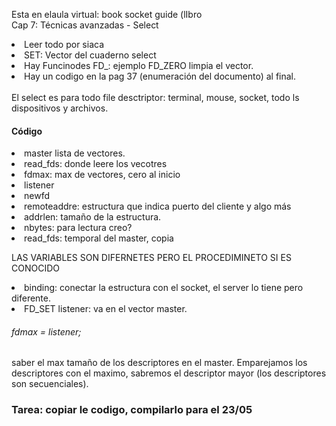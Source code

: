 Esta en elaula virtual: book socket guide (lIbro <br>
Cap 7: Técnicas avanzadas - Select<br>

<li>Leer todo por siaca</li>
<li>SET: Vector del cuaderno select</li>
<li>Hay Funcinodes FD_: ejemplo FD_ZERO limpia el vector. </li>
 <li> Hay un codigo en la pag 37 (enumeración del documento) al final.</li>
 
 <br>
 El select es para todo file desctriptor: terminal, mouse, socket, todo ls dispositivos y archivos.


<h4> Código </h4>
<li>master lista de vectores. </li>
<li> read_fds: donde leere los vecotres </li>
<li> fdmax: max de vectores, cero al inicio </li>
<li> listener </li>
<li> newfd </li>
<li> remoteaddre: estructura que indica puerto del cliente y algo más </li>
<li> addrlen: tamaño de la estructura. </li>
<li> nbytes: para lectura creo? </li>
<li> read_fds: temporal del master, copia </li>

LAS VARIABLES SON DIFERNETES PERO EL PROCEDIMINETO SI ES CONOCIDO <br>
<li> binding: conectar la estructura con el socket, el server lo tiene pero diferente.</li>
<li> FD_SET listener: va en el vector master.</li>

<h6>fdmax = listener;</h6>
saber el max tamaño de los descriptores en el master. Emparejamos los descriptores con el maximo, sabremos el descriptor mayor (los descriptores son secuenciales).

<h3> Tarea: copiar le codigo, compilarlo para el 23/05</h3>
